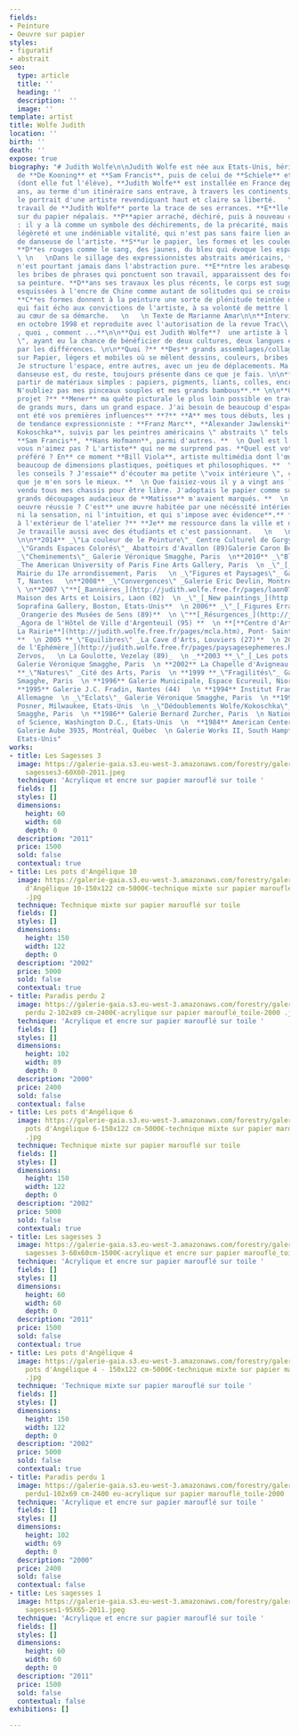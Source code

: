 ```yaml
---
fields:
- Peinture
- Oeuvre sur papier
styles:
- figuratif
- abstrait
seo:
  type: article
  title: ''
  heading: ''
  description: ''
  image: ''
template: artist
title: Wolfe Judith
location: ''
birth: ''
death: ''
expose: true
biography: "# Judith Wolfe\n\nJudith Wolfe est née aux Etats-Unis, héritière de l'expressionnisme
  de **De Kooning** et **Sam Francis**, puis de celui de **Schiele** et de **Kokoschka**
  (dont elle fut l'élève), **Judith Wolfe** est installée en France depuis quarante
  ans, au terme d'un itinéraire sans entrave, à travers les continents, qui esquisse
  le portrait d'une artiste revendiquant haut et claire sa liberté.   \n   \n **L**e
  travail de **Judith Wolfe** porte la trace de ses errances. **E**lle peint aujourd'hui
  sur du papier népalais. **P**apier arraché, déchiré, puis à nouveau collé et assemblé
  : il y a là comme un symbole des déchirements, de la précarité, mais aussi de la
  légèreté et une indéniable vitalité, qui n'est pas sans faire lien avec la formation
  de danseuse de l'artiste. **S**ur le papier, les formes et les couleurs sont lyriques.
  **D**es rouges comme le sang, des jaunes, du bleu qui évoque les espaces outremer.
  \ \n   \nDans le sillage des expressionnistes abstraits américains, **Judith Wolfe**
  n'est pourtant jamais dans l'abstraction pure. **E**ntre les arabesques, les éclaboussures,
  les bribes de phrases qui ponctuent son travail, apparaissent des formes, qui équilibrent
  sa peinture. **D**ans ses travaux les plus récents, le corps est suggéré, silhouettes
  esquissées à l'encre de Chine comme autant de solitudes qui se croisent sur la toile.
  **C**es formes donnent à la peinture une sorte de plénitude teintée d'optimisme,
  qui fait écho aux convictions de l'artiste, à sa volonté de mettre l'être humain
  au cœur de sa démarche.   \n   \n Texte de Marianne Amar\n\n**Interview réalisée
  en octobre 1998 et reproduite avec l'autorisation de la revue Trac\\[é\\] Le qui
  , quoi , comment ...**\n\n**Qui est Judith Wolfe**?  une artiste à l'âme \" nomade
  \", ayant eu la chance de bénéficier de deux cultures, deux langues et plutôt fascinée
  par les différences. \n\n**Quoi ?** **Des** grands assemblages/collages de peintures
  sur Papier, légers et mobiles où se mêlent dessins, couleurs, bribes de phrases.
  Je structure l'espace, entre autres, avec un jeu de déplacements. Ma formation de
  danseuse est, du reste, toujours présente dans ce que je fais. \n\n**Comment ? A**
  partir de matériaux simples : papiers, pigments, liants, colles, encre de Chine.
  N'oubliez pas mes pinceaux souples et mes grands bambous**.** \n\n**Quel est votre
  projet ?** **Mener** ma quête picturale le plus loin possible en travaillant sur
  de grands murs, dans un grand espace. J'ai besoin de beaucoup d'espace. **  \n Quelles
  ont été vos premières influences** **?** **A** mes tous débuts, les peintres européens
  de tendance expressionniste : **Franz Marc**, **Alexander Jawlenski** et **Oskar
  Kokoschka**, suivis par les peintres américains \" abstraits \" tels **Robert Motherwell**,
  **Sam Francis**, **Hans Hofmann**, parmi d'autres. **  \n Quel est l'artiste que
  vous n'aimez pas ? L'artiste** qui ne me surprend pas. **Quel est votre artiste
  préféré ? En** ce moment **Bill Viola**, artiste multimédia dont l'œuvre comporte
  beaucoup de dimensions plastiques, poétiques et philosophiques. **  \n De qui écoutez-vous
  les conseils ? J'essaie** d'écouter ma petite \"voix intérieure \", c'est ainsi
  que je m'en sors le mieux. **  \n Que faisiez-vous il y a vingt ans ?** **J'avais**
  vendu tous mes chassis pour être libre. J'adoptais le papier comme support. Des
  grands découpages audacieux de **Matisse** m'avaient marqués. **  \n Qu'est-ce qu'une
  oeuvre réussie ? C'est** une œuvre habitée par une nécéssité intérieure \" qui n'exclut
  ni la sensation, ni l'intuition, et qui s'impose avec évidence**.** **Que faites-vous
  à l'extérieur de l'atelier ?** **Je** me ressource dans la ville et dans la nature.
  Je travaille aussi avec des étudiants et c'est passionnant.   \n   \n \n\nExpositions
  \n\n**2014** _\"La couleur de le Peinture\"_ Centre Culturel de Gurgy (89)  \n**2012**
  _\"Grands Espaces Colorés\"_ Abattoirs d'Avallon (89)Galerie Caron Bedout  \n**2011**
  _\"Cheminements\"_ Galerie Véronique Smagghe, Paris  \n**2010** _\"Blue Paintings\"
  _The American University of Paris Fine Arts Gallery, Paris  \n _\"_[_Jardins Rêvés_](http://judith.wolfe.free.fr/pages/mairie17e.htm)_\"_
  Mairie du 17e arrondissement, Paris   \n _\"Figures et Paysages\"_ Galerie du Grand
  T, Nantes   \n**2008** _\"Convergences\" _Galerie Eric Devlin, Montréal, Canada
  \ \n**2007 \"**[_Bannières_](http://judith.wolfe.free.fr/pages/laon0708.htm)_\"_
  Maison des Arts et Loisirs, Laon (02)  \n _\"_[_New paintings_](http://judith.wolfe.free.fr/pages/boston07.htm)_\"_
  Soprafina Gallery, Boston, Etats-Unis**  \n 2006** _\"_[_Figures Errantes_](http://judith.wolfe.free.fr/pages/expo_sens_1106.htm)_\"
  _Orangerie des Musées de Sens (89)**  \n \"**[_Résurgences_](http://judith.wolfe.free.fr/pages/argenteuil.htm)_\"
  _Agora de l'Hôtel de Ville d'Argenteuil (95) **  \n **[**Centre d'Art Contemporain
  La Rairie**](http://judith.wolfe.free.fr/pages/mcla.htm), Pont- Saint-Martin (44)
  **  \n 2005 **_\"Equilibres\" _La Cave d'Arts, Louviers (27)**  \n 2004 **_\"_[_Paysages
  de l'Ephémère_](http://judith.wolfe.free.fr/pages/paysagesephemeres.htm)_\"_ Association-Fondation
  Zervos,   \n La Goulotte, Vezelay (89)_  \n _**2003 **_\"_[_Les pots d'Angélique_](http://judith.wolfe.free.fr/pages/lespotsangelique.htm)_\"_
  Galerie Véronique Smagghe, Paris  \n **2002** La Chapelle d'Avigneau (89)  \n **2000
  **_\"Natures\" _Cité des Arts, Paris  \n **1999 **_\"Fragilités\"_ Galerie Véronique
  Smagghe, Paris  \n **1996** Galerie Municipale, Espace Ecureuil, Niort (89)  \n
  **1995** Galerie J.C. Fradin, Nantes (44)   \n **1994** Institut Français de Dresde,
  Allemagne  \n _\"Eclats\"_ Galerie Véronique Smagghe, Paris  \n **1991** Galerie
  Posner, Milwaukee, Etats-Unis  \n _\"Dédoublements Wolfe/Kokoschka\"_ Galerie Véronique
  Smagghe, Paris  \n **1986** Galerie Bernard Zurcher, Paris  \n National Academy
  of Science, Washington D.C., Etats-Unis  \n  **1984** American Center, Paris  \n
  Galerie Aube 3935, Montréal, Québec  \n Galerie Works II, South Hampton, New York,
  Etats-Unis"
works:
- title: Les Sagesses 3
  image: https://galerie-gaia.s3.eu-west-3.amazonaws.com/forestry/galerie-gaia-elisabeth-wadecki-les
    sagesses3-60X60-2011.jpeg
  technique: 'Acrylique et encre sur papier marouflé sur toile '
  fields: []
  styles: []
  dimensions:
    height: 60
    width: 60
    depth: 0
  description: "2011"
  price: 1500
  sold: false
  contextual: true
- title: Les pots d'Angélique 10
  image: https://galerie-gaia.s3.eu-west-3.amazonaws.com/forestry/galerie-gaia-judith-wolfe-Lespots
    d'Angélique 10-150x122 cm-5000€-technique mixte sur papier marouflé_toile-2002
    .jpg
  technique: Technique mixte sur papier marouflé sur toile
  fields: []
  styles: []
  dimensions:
    height: 150
    width: 122
    depth: 0
  description: "2002"
  price: 5000
  sold: false
  contextual: true
- title: Paradis perdu 2
  image: https://galerie-gaia.s3.eu-west-3.amazonaws.com/forestry/galerie-gaia-judith-wolfe-Paradis
    perdu 2-102x89 cm-2400€-acrylique sur papier marouflé_toile-2000 .jpg
  technique: 'Acrylique et encre sur papier marouflé sur toile '
  fields: []
  styles: []
  dimensions:
    height: 102
    width: 89
    depth: 0
  description: "2000"
  price: 2400
  sold: false
  contextual: false
- title: Les pots d'Angélique 6
  image: https://galerie-gaia.s3.eu-west-3.amazonaws.com/forestry/galerie-gaia-judith-wolfe-Les
    pots d'Angélique 6-150x122 cm-5000€-technique mixte sur papier marouflé_toile-2002
    .jpg
  technique: Technique mixte sur papier marouflé sur toile
  fields: []
  styles: []
  dimensions:
    height: 150
    width: 122
    depth: 0
  description: "2002"
  price: 5000
  sold: false
  contextual: true
- title: Les sagesses 3
  image: https://galerie-gaia.s3.eu-west-3.amazonaws.com/forestry/galerie-gaia-judith-wolfe-Les
    sagesses 3-60x60cm-1500€-acrylique et encre sur papier marouflé_toile-2011-jpg.jpg
  technique: 'Acrylique et encre sur papier marouflé sur toile '
  fields: []
  styles: []
  dimensions:
    height: 60
    width: 60
    depth: 0
  description: "2011"
  price: 1500
  sold: false
  contextual: true
- title: Les pots d'Angélique 4
  image: https://galerie-gaia.s3.eu-west-3.amazonaws.com/forestry/galerie-gaia-judith-wolfe-Les
    pots d'Angélique 4 - 150x122 cm-5000€-technique mixte sur papier marouflé_toile-2002
    .jpg
  technique: 'Technique mixte sur papier marouflé sur toile '
  fields: []
  styles: []
  dimensions:
    height: 150
    width: 122
    depth: 0
  description: "2002"
  price: 5000
  sold: false
  contextual: true
- title: Paradis perdu 1
  image: https://galerie-gaia.s3.eu-west-3.amazonaws.com/forestry/galerie-gaia-judith-wolfe-Paradis
    perdu1-102x69 cm-2400 eu-acrylique sur papier marouflé_toile-2000 .jpg-.jpg
  technique: 'Acrylique et encre sur papier marouflé sur toile '
  fields: []
  styles: []
  dimensions:
    height: 102
    width: 69
    depth: 0
  description: "2000"
  price: 2400
  sold: false
  contextual: false
- title: Les sagesses 1
  image: https://galerie-gaia.s3.eu-west-3.amazonaws.com/forestry/galerie-gaia-elisabeth-wadecki-les
    sagesses1-95X65-2011.jpeg
  technique: 'Acrylique et encre sur papier marouflé sur toile '
  fields: []
  styles: []
  dimensions:
    height: 60
    width: 60
    depth: 0
  description: "2011"
  price: 1500
  sold: false
  contextual: false
exhibitions: []

---
```


